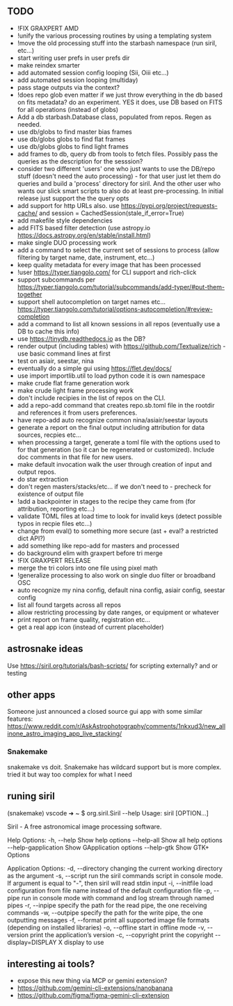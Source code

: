 ## TODO

* !FIX GRAXPERT AMD
* !unify the various processing routines by using a templating system
* !move the old processing stuff into the starbash namespace (run siril, etc...)
* start writing user prefs in user prefs dir
* make reindex smarter
* add automated session config looping (Sii, Oiii etc...)
* add automated session looping (multiday)
* pass stage outputs via the context?
* !does repo glob even matter if we just throw everything in the db based on fits metadata?  do an experiment.  YES it does, use DB based on FITS for all operations (instead of globs)
* Add a db starbash.Database class, populated from repos.  Regen as needed.
* use db/globs to find master bias frames
* use db/globs globs to find flat frames
* use db/globs globs to find light frames
* add frames to db, query db from tools to fetch files.  Possibly pass the queries as the description for the sesssion?
* consider two different 'users' one who just wants to use the DB/repo stuff (doesn't need the auto processing) - for that user just let them do queries and build a 'process' directory for siril.  And the other user who wants our slick smart scripts to also do at least pre-processing.  In initial release just support the the query opts
* add support for http URLs also.  use https://pypi.org/project/requests-cache/ and session = CachedSession(stale_if_error=True)
* add makefile style dependencies
* add FITS based filter detection (use astropy.io https://docs.astropy.org/en/stable/install.html)
* make single DUO processing work
* add a command to select the current set of sessions to process (allow filtering by target name, date, instrument, etc...)
* keep quality metadata for every image that has been processed
* !user https://typer.tiangolo.com/ for CLI support and rich-click
* support subcommands per https://typer.tiangolo.com/tutorial/subcommands/add-typer/#put-them-together
* support shell autocompletion on target names etc... https://typer.tiangolo.com/tutorial/options-autocompletion/#review-completion
* add a command to list all known sessions in all repos (eventually use a DB to cache this info)
* use https://tinydb.readthedocs.io as the DB?
* render output (including tables) with https://github.com/Textualize/rich - use basic command lines at first
* test on asiair, seestar, nina
* eventually do a simple gui using https://flet.dev/docs/
* use import importlib.util to load python code it is own namespace
* make crude flat frame generation work
* make crude light frame processing work
* don't include recipies in the list of repos on the CLI.
* add a repo-add command that creates repo.sb.toml file in the rootdir and references it from users preferences.
* have repo-add auto recognize common nina/asiair/seestar layouts
* generate a report on the final output including attribution for data sources, recpies etc...
* when processing a target, generate a toml file with the options used to for that generation (so it can be regenerated or customized).  Include doc comments in that file for new users.
* make default invocation walk the user through creation of input and output repos.
* do star extraction
* don't regen masters/stacks/etc... if we don't need to - precheck for existence of output file
* !add a backpointer in stages to the recipe they came from (for attribution, reporting etc...)
* validate TOML files at load time to look for invalid keys (detect possible typos in recpie files etc...)
* change from eval() to something more secure (ast + eval? a restricted dict API?)
* add something like repo-add for masters and processed
* do background elim with graxpert before tri merge
* !FIX GRAXPERT RELEASE
* merge the tri colors into one file using pixel math
* !generalize processing to also work on single duo filter or broadband OSC
* auto recognize my nina config, default nina config, asiair config, seestar config
* list all found targets across all repos
* allow restricting processing by date ranges, or equipment or whatever
* print report on frame quality, registration etc...
* get a real app icon (instead of current placeholder)

## astrosnake ideas

Use https://siril.org/tutorials/bash-scripts/ for scripting externally? and or testing

## other apps

Someone just announced a closed source gui app with some similar features: https://www.reddit.com/r/AskAstrophotography/comments/1nkxud3/new_allinone_astro_imaging_app_live_stacking/

### Snakemake

snakemake vs doit.  Snakemake has wildcard support but is more complex.
tried it but way too complex for what I need

## runing siril

(snakemake) vscode ➜ ~ $ org.siril.Siril --help
Usage:
  siril [OPTION…]

Siril - A free astronomical image processing software.

Help Options:
  -h, --help                 Show help options
  --help-all                 Show all help options
  --help-gapplication        Show GApplication options
  --help-gtk                 Show GTK+ Options

Application Options:
  -d, --directory            changing the current working directory as the argument
  -s, --script               run the siril commands script in console mode. If argument is equal to "-", then siril will read stdin input
  -i, --initfile             load configuration from file name instead of the default configuration file
  -p, --pipe                 run in console mode with command and log stream through named pipes
  -r, --inpipe               specify the path for the read pipe, the one receiving commands
  -w, --outpipe              specify the path for the write pipe, the one outputting messages
  -f, --format               print all supported image file formats (depending on installed libraries)
  -o, --offline              start in offline mode
  -v, --version              print the application’s version
  -c, --copyright            print the copyright
  --display=DISPLAY          X display to use

## interesting ai tools?

* expose this new thing via MCP or gemini extension?
* https://github.com/gemini-cli-extensions/nanobanana
* https://github.com/figma/figma-gemini-cli-extension